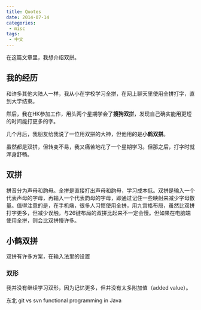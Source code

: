 ```yaml
---
title: Quotes
date: 2014-07-14
categories:
 - misc
tags:
 - 中文
---
```


在这篇文章里，我想介绍双拼。


## 我的经历

和许多其他大陆人一样，我从小在学校学习全拼，在网上聊天里使用全拼打字，直到大学结束。

然后，我在HK参加工作，用头两个星期学会了**搜狗双拼**，发现自己确实能用更短的时间能打更多的字。

几个月后，我朋友给我说了一位用双拼的大神，但他用的是**小鹤双拼**。

虽然都是双拼，但转变不易，我又痛苦地花了一个星期学习。但那之后，打字时就浑身舒畅。

## 双拼

拼音分为声母和韵母。全拼是直接打出声母和韵母，学习成本低。双拼是输入一个代表声母的字母，再输入一个代表韵母的字母，即通过记住一些映射来减少字母数量。值得注意的是，在手机端，很多人习惯使用全拼，用九宫格布局，虽然比双拼打字更多，但减少误触，与26键布局的双拼比起来不一定会慢。但如果在电脑端使用全拼，则会比双拼慢许多。

## 小鹤双拼

双拼有许多方案，在输入法里的设置
### 双形

我并没有继续学习双形，因为记忆更多，但并没有太多附加值（added value）。

东北
git vs svn
functional programming in Java
